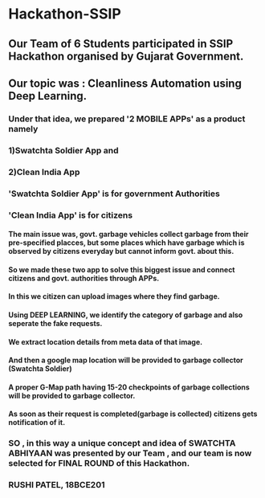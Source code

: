# Hackathon-SSIP
## Our Team of 6 Students participated in SSIP Hackathon organised by Gujarat Government.
## Our topic was : Cleanliness Automation using Deep Learning.
### Under that idea, we prepared '2 MOBILE APPs' as a product namely 
### 1)Swatchta Soldier App and 
### 2)Clean India App
### 'Swatchta Soldier App' is for government Authorities 
### 'Clean India App' is for citizens

#### The main issue was, govt. garbage vehicles collect garbage from their pre-specified placces, but some places which have garbage which is observed by citizens everyday but cannot inform govt. about this.
#### So we made these two app to solve this biggest issue and connect citizens and govt. authorities through APPs.
#### In this we citizen can upload images where they find garbage.
#### Using DEEP LEARNING, we identify the category of garbage and also seperate the fake requests.
#### We extract location details from meta data of that image.
#### And then a google map location will be provided to garbage collector (Swatchta Soldier)
#### A proper G-Map path having 15-20 checkpoints of garbage collections will be provided to garbage collector.
#### As soon as their request is completed(garbage is collected) citizens gets notification of it.

### SO , in this way a unique concept and idea of SWATCHTA ABHIYAAN was presented by our Team , and our team is now selected for FINAL ROUND of this Hackathon.
### RUSHI PATEL, 18BCE201
